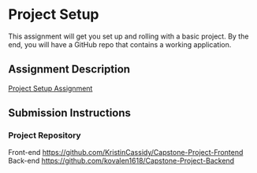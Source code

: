 # Project Setup
This assignment will get you set up and rolling with a basic project. By the end, you will have a GitHub repo that contains a working application.

## Assignment Description
[Project Setup Assignment](https://education.launchcode.org/liftoff/modules/assignments/project-setup)

## Submission Instructions

### Project Repository
Front-end https://github.com/KristinCassidy/Capstone-Project-Frontend
Back-end https://github.com/kovalen1618/Capstone-Project-Backend
